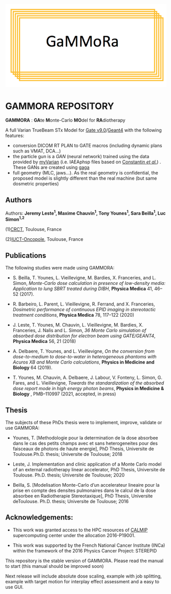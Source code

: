 
![Tux, the Linux mascot](logo.png)
# GAMMORA REPOSITORY

**GAMMORA** : **GA**te **M**onte-Carlo **MO**del for **RA**diotherapy

 

A full Varian TrueBeam STx Model for [Gate v9.0](https://github.com/OpenGATE/Gate)/[Geant4](https://github.com/Geant4/geant4) with the following features:
- conversion DICOM RT PLAN to GATE macros (including dynamic plans such as VMAT, DCA...)
- the particle gun is a *GAN* (neural network) trained using the data provided by [myVarian](https://www.myvarian.com/) (i.e. IAEAphsp files based on [Constantin *et al.*](https://pubmed.ncbi.nlm.nih.gov/21858999/)) . These GANs are created using [gaga](https://github.com/dsarrut/gaga)
- full geometry (MLC, jaws...). As the real geometry is confidential, the proposed model is slightly different than the real machine (but same dosmetric properties) 




## Authors

Authors: **Jeremy Leste<sup>1</sup>, Maxime Chauvin<sup>1</sup>, Tony Younes<sup>1</sup>, Sara Beilla<sup>1</sup>, Luc Simon<sup>1,2</sup>**

(1)[CRCT](https://www.crct-inserm.fr/), Toulouse, France

(2)[IUCT-Oncopole](https://www.iuct-oncopole.fr/), Toulouse, France






## Publications

The following studies were made using GAMMORA:

 - S. Beilla, T. Younes, L. Vieillevigne, M. Bardies, X. Franceries, and L. Simon, *Monte-Carlo dose calculation in presence of low-density media: Application to lung SBRT treated during DIBH*, **Physica Medica** 41, 46–52 (2017).

 - R. Barbeiro, L. Parent, L. Vieillevigne, R. Ferrand, and X. Franceries, *Dosimetric performance of continuous EPID imaging in stereotactic treatment conditions*, **Physica Medica** 78, 117–122 (2020)

 - J. Leste, T. Younes, M. Chauvin, L. Vieillevigne, M. Bardies, X. Franceries, J. Nalis and L. Simon, *36 Monte Carlo simulation of absorbed dose distribution for electron beam using GATE/GEANT4*, **Physica Medica** 56, 21 (2018)

 - A. Delbaere, T. Younes, and L. Vieillevigne, *On the conversion from dose-to-medium to dose-to-water in heterogeneous phantoms with Acuros XB and Monte Carlo calculations*, **Physics in Medicine and Biology** 64 (2019).

 - T. Younes, M. Chauvin, A. Delbaere, J. Labour, V. Fonteny, L. Simon, G. Fares, and L. Vieillevigne, *Towards the standardization of the absorbed dose report mode in high energy photon beams*, **Physics in Medicine & Biology** , PMB–110997 (2021, accepted, in press)


## Thesis

The subjects of these PhDs thesis were to implement, improve, validate or use GAMMORA:


 - Younes, T. [Methodologie pour la determination de la dose absorbee dans le cas des petits champs avec et sans heterogeneites pour des faisceaux de photons de haute energie], PhD Thesis, Universite de Toulouse.Ph.D. thesis; Universite de Toulouse; 2018

 - Leste, J. Implementation and clinic application of a Monte Carlo model of an external radiotherapy linear accelerator, PhD Thesis, Universite de Toulouse. Ph.D. thesis; Universite de Toulouse; 2020

 - Beilla, S. [Modelisation Monte-Carlo d’un accelerateur lineaire pour la prise en compte des densites pulmonaires dans le calcul de la dose absorbee en Radiotherapie Stereotaxique], PhD Thesis, Universite deToulouse. Ph.D. thesis; Universite de Toulouse; 2016



## Acknowledgements:

 - This  work  was  granted  access  to  the  HPC  resources  of  [CALMIP](https://www.calmip.univ-toulouse.fr/)  supercomputing  center under the allocation 2016-P19001.
 
 - This work was supported by the French National Cancer Institute (INCa) within the framework of the 2016 Physics Cancer Project:  STEREPID

 
 
 This repository is the stable version of GAMMORA. Please read the manual to start (this manual should be improved soon)


Next release will include absolute dose scaling, example with job splitting, example with target motion for interplay effect assessment and a easy to use GUI. 











